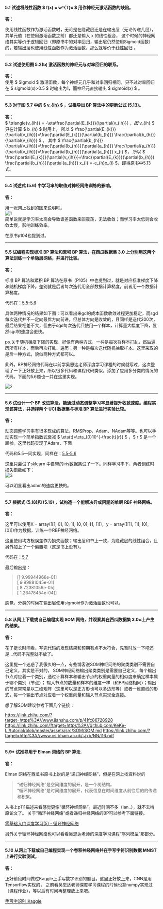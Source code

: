 #### 5.1 试述将线性函数 $ f(x) = w^{T}x $ 用作神经元激活函数的缺陷。
**答：**   

使用线性函数作为激活函数时，无论是在隐藏层还是在输出层（无论传递几层），其单元值（在使用激活函数之前）都还是输入 x 的线性组合，
这个时候的神经网络其实等价于逻辑回归（即原书中的对率回归，输出层仍然使用Sigmoid函数）的，若输出层也使用线性函数作为激活函数，那么就等价于线性回归 。

---

#### 5.2 试述使用图 5.2(b) 激活函数的神经元与对率回归的联系。
**答：**   
使用 $ Sigmoid $ 激活函数，每个神经元几乎和对率回归相同，只不过对率回归在 $ sigmoid(x)>0.5 $ 时输出为1，而神经元直接输出 $ sigmoid(x) $ 。

---

#### 5.3 对于图 5.7 中的 $ v_{ih} $ ，试推导出 BP 算法中的更新公式 (5.13)。
**答：**   
$ \triangle{v_{ih}} = -\eta\frac{\partial{E_{k}}}{\partial{v_{ih}}} $，因$ v_{ih} $ 只在计算 $ b_{h} $ 时用上，
所以 $ \frac{\partial{E_{k}}}{\partial{v_{ih}}}=\frac{\partial{E_{k}}}{\partial{b_{h}}} \frac{\partial{b_{h}}}{\partial{v_{ih}}} $ ，
其中 $ \frac{\partial{b_{h}}}{\partial{v_{ih}}}=\frac{\partial{b_{h}}}{\partial{a_{h}}} \frac{\partial{a_{h}}}{\partial{v_{ih}}}=\frac{\partial{b_{h}}}{\partial{a_{h}}} x_{i} $，
所以 $ \frac{\partial{E_{k}}}{\partial{v_{ih}}}=\frac{\partial{E_{k}}}{\partial{b_{h}}} \frac{\partial{b_{h}}}{\partial{a_{h}}} x_{i} =-e_{h}x_{i} $，即得原书中5.13式。

---

#### 5.4 试述式 (5.6) 中学习率的取值对神经网络训练的影响。
**答：**   

用一张网上找到的图来说明吧。   
![1](https://github.com/han1057578619/MachineLearning_Zhouzhihua_ProblemSets/blob/master/ch5--%E7%A5%9E%E7%BB%8F%E7%BD%91%E7%BB%9C/image/1.jpg)   
简单说就是学习率太高会导致误差函数来回震荡，无法收敛；而学习率太低则会收敛太慢，影响训练效率。

在原书p104也提到过。

---

#### 5.5 试编程实现标准 BP 算法和累积 BP 算法，在西瓜数据集 3.0 上分别用这两个算法训练一个单隐层网络，并进行比较。
**答：**   

标准 BP 算法和累积 BP 算法在原书（P105）中也提到过，就是对应标准梯度下降和随机梯度下降，差别就是后者每次迭代用全部数据计算梯度，前者用一个数据计算梯度。

代码在：[5.5-5.6](https://github.com/han1057578619/MachineLearning_Zhouzhihua_ProblemSets/tree/master/ch5--%E7%A5%9E%E7%BB%8F%E7%BD%91%E7%BB%9C/5.5-5.6)

具体两种情况的结果如下图：可以看出来gd的成本函数收敛过程更加稳定，而sgd每次迭代并不一定向最优方向前进，但总体方向是收敛的，且同样是迭代200次，最后结果相差不大，但由于sgd每次迭代只使用一个样本，计算量大幅度下降，显然sgd的速度会更快。

ps.关于随机梯度下降的实现，好像有两种方式，一种是每次将样本打乱，然后遍历所有样本，而后再次打乱、遍历；另一种是每次迭代随机抽取样本。这里采取的是后一种方式，貌似两种方式都可以。

此外，BP神经网络代码在以前学吴恩达老师深度学习课程的时候就写过，这次整理了一下正好放上来，所以很多代码和课程代码类似，添加了应用多分类的情况的代码。下面的5.6题也一并在这里实现。

![2](https://github.com/han1057578619/MachineLearning_Zhouzhihua_ProblemSets/blob/master/ch5--%E7%A5%9E%E7%BB%8F%E7%BD%91%E7%BB%9C/image/2.jpg)   

---


#### 5.6 试设计一个 BP 改进算法，能通过动态调整学习率显著提升收敛速度。编程实现该算法，并选择两个 UCI 数据集与标准 BP 算法进行实验比较。
**答：**   

动态调整学习率有很多现成的算法，RMSProp、Adam、NAdam等等。也可以手动实现一个简单指数式衰减 $ \eta(t)=\eta_{0}10^{-\frac{t}{r}} $ ，$ r $ 是一个超参。这里代码实现了Adam，下面

代码和5.5一同实现，同样在：[5.5-5.6](https://github.com/han1057578619/MachineLearning_Zhouzhihua_ProblemSets/tree/master/ch5--%E7%A5%9E%E7%BB%8F%E7%BD%91%E7%BB%9C/5.5-5.6)

这里只尝试了sklearn 中自带的iris数据集试了一下。同样学习率下，两者训练时损失函数如下：   
![3](https://github.com/han1057578619/MachineLearning_Zhouzhihua_ProblemSets/blob/master/ch5--%E7%A5%9E%E7%BB%8F%E7%BD%91%E7%BB%9C/image/3.jpg)   

可以明显看出adam的速度更快的。

---

#### 5.7 根据式 (5.18)和 (5.19) ，试构造一个能解决异或问题的单层 RBF 神经网络。
**答：**   

这里可以使用X = array([[1, 0], [0, 1], [0, 0], [1, 1]])，y = array([[1], [1], [0], [0]])作为数据，训练一个RBF神经网络。

这里使用均方根误差作为损失函数；输出层和书上一致，为隐藏层的线性组合，且另外加上了一个偏置项（这是书上没有）。

代码在：[5.7](https://github.com/han1057578619/MachineLearning_Zhouzhihua_ProblemSets/tree/master/ch5--%E7%A5%9E%E7%BB%8F%E7%BD%91%E7%BB%9C/5.7)

最后输出是：

>[[ 9.99944968e-01]   
[ 9.99881045e-01]   
[ 8.72381056e-05]   
[ 1.26478454e-04]]

感觉，分类的时候在输出层使用sigmoid作为激活函数也可以。

---

#### 5.8 从网上下载或自己编程实现 SOM 网络，并观察其在西瓜数据集 3.0α上产生的结果。
**答：**   

花了挺长时间看，写完代码的发现结果和预期有点不太符合，先暂时放一下吧还是...代码不完整就不放了。

这里提一个迷惑了我很久的一点，有些博客说SOM神经网络的聚类类别不需要自己定义，其实是不对的，
SOM神经网络输出聚类类别是需要自己定义，每个输出节点对应着一个类别，通过计算样本和输出节点的权重向量的相似度来确定样本属于哪个类别（节点）；
输入节点的数量和样本的维度一样（和BP网络相同）；输出的节点常常是以二维矩阵（这里可以是正方形也可以多边形等）或者一维直线的形式，每一个输出节点对应着一个权重向量和输入节点实现全连接。

想了解SOM建议参考下面几个链接：

https://link.zhihu.com/?target=https%3A//www.jianshu.com/p/41fc86728928   
https://link.zhihu.com/?target=https%3A//github.com/KeKe-Li/tutorial/blob/master/assets/src/SOM/SOM.md
https://link.zhihu.com/?target=http%3A//www.cs.bham.ac.uk/~jxb/NN/l16.pdf

---

#### 5.9* 试推导用于 Elman 网络的 BP 算法.
**答：**   

Elman 网络在西瓜书原书上说的是“递归神经网络”，但是在网上找资料说的
>“递归神经网络”是空间维度的展开，是一个树结构。   
“循环神经网络”是时间维度的展开，代表信息在时间维度从前往后的的传递和积累。

从书上p111描述来看感觉更像“循环神经网络”。最近时间不多（lan..），就不去啃原论文了。
关于“循环神经网络”或者递归神经网络的BP可以参考下面链接。

[零基础入门深度学习(5) - 循环神经网络](https://link.zhihu.com/?target=https%3A//zybuluo.com/hanbingtao/note/541458)

另外关于循环神经网络也可以看看吴恩达老师的深度学习课程“序列模型”那部分。

---

#### 5.10 从网上下载或自己编程实现一个卷积神经网络并在手写字符识别数据 MNIST 上进行实验测试。
**答：**  

正好前段时间做过Kaggle上手写数字识别的题目。这里正好放上来，CNN是用Tensorflow实现的，
之前看吴恩达老师深度学习课程的时候也拿numpy实现过（课程作业），等以后有时间再整理放上来吧。

[手写字识别 Kaggle](https://link.zhihu.com/?target=https%3A//github.com/han1057578619/kaggle_competition/tree/master/Digit_Recogniz)

